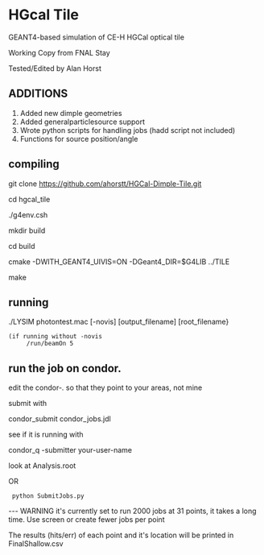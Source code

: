 # HGcal Tile
GEANT4-based simulation of CE-H HGCal optical tile

Working Copy from FNAL Stay

Tested/Edited by Alan Horst

## ADDITIONS ##

1. Added new dimple geometries
2. Added generalparticlesource support
3. Wrote python scripts for handling jobs (hadd script not included)
4. Functions for source position/angle

## compiling

  git clone https://github.com/ahorstt/HGCal-Dimple-Tile.git

  cd hgcal_tile

  ./g4env.csh

  mkdir build

  cd build 

  cmake -DWITH_GEANT4_UIVIS=ON -DGeant4_DIR=$G4LIB ../TILE

  make


## running
  ./LYSIM photontest.mac [-novis] [output_filename] [root_filename}

    (if running without -novis
         /run/beamOn 5


## run the job on condor.

edit the condor-*.* so that they point to your areas, not mine

submit with

condor_submit condor_jobs.jdl

see if it is running with

condor_q -submitter your-user-name  

look at Analysis.root 


  OR
  
     python SubmitJobs.py  
  
  --- WARNING it's currently set to run 2000 jobs at 31 points, it takes a long time. Use screen or create fewer jobs per point
  
  The results (hits/err) of each point and it's location will be printed in FinalShallow.csv
